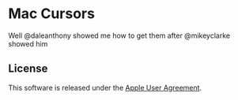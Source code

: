 # Mac Cursors

Well @daleanthony showed me how to get them after @mikeyclarke showed him

License
-------

This software is released under the [Apple User Agreement](http://images.apple.com/legal/sla/docs/OSX1011.pdf).
